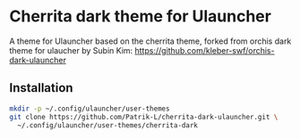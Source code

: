 # Cherrita dark theme for Ulauncher

A theme for Ulauncher based on the cherrita theme, forked from orchis dark theme for ulaucher by Subin Kim: https://github.com/kleber-swf/orchis-dark-ulauncher
## Installation

```sh
mkdir -p ~/.config/ulauncher/user-themes
git clone https://github.com/Patrik-L/cherrita-dark-ulauncher.git \
  ~/.config/ulauncher/user-themes/cherrita-dark
```
